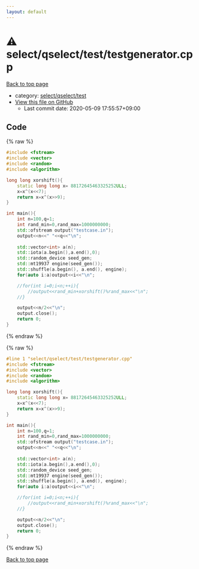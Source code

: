 ```yaml
---
layout: default
---
```


<!-- mathjax config similar to math.stackexchange -->
<script type="text/javascript" async
  src="https://cdnjs.cloudflare.com/ajax/libs/mathjax/2.7.5/MathJax.js?config=TeX-MML-AM_CHTML">
</script>
<script type="text/x-mathjax-config">
  MathJax.Hub.Config({
    TeX: { equationNumbers: { autoNumber: "AMS" }},
    tex2jax: {
      inlineMath: [ ['$','$'] ],
      processEscapes: true
    },
    "HTML-CSS": { matchFontHeight: false },
    displayAlign: "left",
    displayIndent: "2em"
  });
</script>

<script type="text/javascript" src="https://cdnjs.cloudflare.com/ajax/libs/jquery/3.4.1/jquery.min.js"></script>
<script src="https://cdn.jsdelivr.net/npm/jquery-balloon-js@1.1.2/jquery.balloon.min.js" integrity="sha256-ZEYs9VrgAeNuPvs15E39OsyOJaIkXEEt10fzxJ20+2I=" crossorigin="anonymous"></script>
<script type="text/javascript" src="../../../../assets/js/copy-button.js"></script>
<link rel="stylesheet" href="../../../../assets/css/copy-button.css" />


# :warning: select/qselect/test/testgenerator.cpp

<a href="../../../../index.html">Back to top page</a>

* category: <a href="../../../../index.html#7b9bdf5c6c8920be895da88488414838">select/qselect/test</a>
* <a href="{{ site.github.repository_url }}/blob/master/select/qselect/test/testgenerator.cpp">View this file on GitHub</a>
    - Last commit date: 2020-05-09 17:55:57+09:00




## Code

<a id="unbundled"></a>
{% raw %}
```cpp
#include <fstream>
#include <vector>
#include <random>
#include <algorithm>

long long xorshift(){
    static long long x= 88172645463325252ULL;
    x=x^(x<<7);
    return x=x^(x>>9);
}

int main(){
    int n=100,q=1;
    int rand_min=0,rand_max=1000000000;
    std::ofstream output("testcase.in");
    output<<n<<" "<<q<<"\n";
    
    std::vector<int> a(n);
    std::iota(a.begin(),a.end(),0);
    std::random_device seed_gen;
    std::mt19937 engine(seed_gen());
    std::shuffle(a.begin(), a.end(), engine);
    for(auto i:a)output<<i<<"\n";

    //for(int i=0;i<n;++i){
        //output<<rand_min+xorshift()%rand_max<<"\n";
    //}

    output<<n/2<<"\n";
    output.close();
    return 0;
}
```
{% endraw %}

<a id="bundled"></a>
{% raw %}
```cpp
#line 1 "select/qselect/test/testgenerator.cpp"
#include <fstream>
#include <vector>
#include <random>
#include <algorithm>

long long xorshift(){
    static long long x= 88172645463325252ULL;
    x=x^(x<<7);
    return x=x^(x>>9);
}

int main(){
    int n=100,q=1;
    int rand_min=0,rand_max=1000000000;
    std::ofstream output("testcase.in");
    output<<n<<" "<<q<<"\n";
    
    std::vector<int> a(n);
    std::iota(a.begin(),a.end(),0);
    std::random_device seed_gen;
    std::mt19937 engine(seed_gen());
    std::shuffle(a.begin(), a.end(), engine);
    for(auto i:a)output<<i<<"\n";

    //for(int i=0;i<n;++i){
        //output<<rand_min+xorshift()%rand_max<<"\n";
    //}

    output<<n/2<<"\n";
    output.close();
    return 0;
}

```
{% endraw %}

<a href="../../../../index.html">Back to top page</a>

